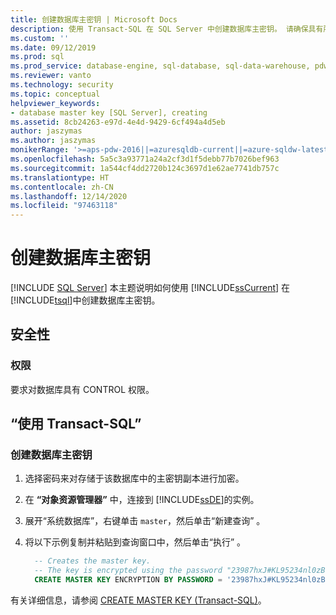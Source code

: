 ```yaml
---
title: 创建数据库主密钥 | Microsoft Docs
description: 使用 Transact-SQL 在 SQL Server 中创建数据库主密钥。 请确保具有所需的权限。
ms.custom: ''
ms.date: 09/12/2019
ms.prod: sql
ms.prod_service: database-engine, sql-database, sql-data-warehouse, pdw
ms.reviewer: vanto
ms.technology: security
ms.topic: conceptual
helpviewer_keywords:
- database master key [SQL Server], creating
ms.assetid: 8cb24263-e97d-4e4d-9429-6cf494a4d5eb
author: jaszymas
ms.author: jaszymas
monikerRange: '>=aps-pdw-2016||=azuresqldb-current||=azure-sqldw-latest||>=sql-server-2016||>=sql-server-linux-2017||=azuresqldb-mi-current'
ms.openlocfilehash: 5a5c3a93771a24a2cf3d1f5debb77b7026bef963
ms.sourcegitcommit: 1a544cf4dd2720b124c3697d1e62ae7741db757c
ms.translationtype: HT
ms.contentlocale: zh-CN
ms.lasthandoff: 12/14/2020
ms.locfileid: "97463118"
---
```

# <a name="create-a-database-master-key"></a>创建数据库主密钥

[!INCLUDE [SQL Server](../../../includes/applies-to-version/sql-asdb-asdbmi-asa-pdw.md)]
本主题说明如何使用 [!INCLUDE[ssCurrent](../../../includes/sscurrent-md.md)] 在 [!INCLUDE[tsql](../../../includes/tsql-md.md)]中创建数据库主密钥。

## <a name="security"></a>安全性

### <a name="permissions"></a>权限

要求对数据库具有 CONTROL 权限。

## <a name="using-transact-sql"></a>“使用 Transact-SQL”

### <a name="to-create-a-database-master-key"></a>创建数据库主密钥

1. 选择密码来对存储于该数据库中的主密钥副本进行加密。
2. 在 **“对象资源管理器”** 中，连接到 [!INCLUDE[ssDE](../../../includes/ssde-md.md)]的实例。
3. 展开“系统数据库”，右键单击 `master`，然后单击“新建查询” 。
4. 将以下示例复制并粘贴到查询窗口中，然后单击“执行” 。

   ```sql
     -- Creates the master key.
     -- The key is encrypted using the password "23987hxJ#KL95234nl0zBe".  
     CREATE MASTER KEY ENCRYPTION BY PASSWORD = '23987hxJ#KL95234nl0zBe';  

   ```

有关详细信息，请参阅 [CREATE MASTER KEY (Transact-SQL)](../../../t-sql/statements/create-master-key-transact-sql.md)。
